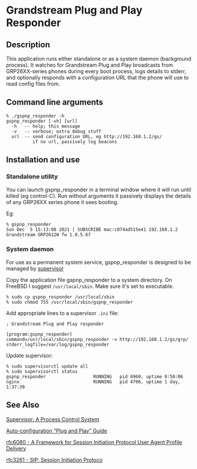 # Grandstream Plug and Play Responder
## Description

This application runs either standalone or as a system daemon
(background process). It watches for Grandstream Plug and Play
broadcasts from GRP26XX-series phones during every boot process,
logs details to stderr, and optionally responds with a configuration
URL that the phone will use to read config files from.

## Command line arguments
```
% ./gspnp_responder -h
gspnp_responder [-vh] [url]
  -h   -- help; this message
  -v   -- verbose; extra debug stuff
  url  -- send configuration URL, eg http://192.168.1.2/gs/
          if no url, passively log beacons
```

## Installation and use
### Standalone utility

You can launch gspnp_responder in a terminal window where it will
run until killed (eg control-C). Run without arguments it passively
displays the details of any GRP26XX series phone it sees booting.

Eg:
```
% gspnp_responder
Sun Dec  5 15:13:08 2021 | SUBSCRIBE mac:c074ad515e41 192.168.1.2 Grandstream GRP2612W fw 1.0.5.67
```

### System daemon

For use as a permanent system service, gspnp_responder is designed to be
managed by [supervisor](http://supervisord.org/)

Copy the application file gspnp_responder to a system directory.
On FreeBSD I suggest `/usr/local/sbin`. Make sure it's set to
executable.
```
% sudo cp gspnp_responder /usr/local/sbin
% sudo chmod 755 /usr/local/sbin/gspnp_responder
```

Add appropriate lines to a supervisor `.ini` file:
```
; Grandstream Plug and Play responder

[program:gspnp_responder]
command=/usr/local/sbin/gspnp_responder -v http://192.168.1.2/gs/grp/
stderr_logfile=/var/log/gspnp_responder
```

Update supervisor:
```
% sudo supervisorctl update all
% sudo supervisorctl status
gspnp_responder                  RUNNING   pid 6960, uptime 0:50:06
nginx                            RUNNING   pid 4706, uptime 1 day, 1:37:39
```

## See Also

[Supervisor: A Process Control System](http://supervisord.org/)

[Auto-configuration “Plug and Play” Guide](https://www.grandstream.com/hubfs/Product_Documentation/GRP2600_Plug_and_Play_Guide.pdf?hsLang=en)

[rfc6080 - A Framework for Session Initiation Protocol User Agent Profile Delivery](https://datatracker.ietf.org/doc/html/rfc6080)

[rfc3261 - SIP: Session Initiation Protoco](https://datatracker.ietf.org/doc/html/rfc3261)

